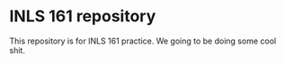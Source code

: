 # INLS 161 repository

This repository is for INLS 161 practice. We going to be doing some cool shit.
